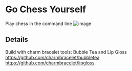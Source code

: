 # Go Chess Yourself
Play chess in the command line
![image](https://github.com/user-attachments/assets/2f9c5d45-b287-4ee0-8f3d-eb156171dd00)

## Details
Build with charm bracelet tools: Bubble Tea and Lip Gloss
https://github.com/charmbracelet/bubbletea
https://github.com/charmbracelet/lipgloss
